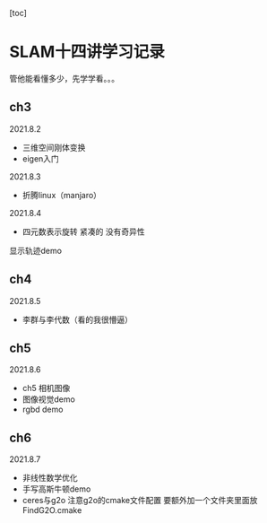 [toc]

# SLAM十四讲学习记录

管他能看懂多少，先学学看。。。

## ch3

2021.8.2

- 三维空间刚体变换
- eigen入门

2021.8.3

- 折腾linux（manjaro）

2021.8.4

- 四元数表示旋转 紧凑的 没有奇异性

显示轨迹demo

## ch4

2021.8.5
- 李群与李代数（看的我很懵逼）

## ch5

2021.8.6
- ch5 相机图像
- 图像视觉demo
- rgbd demo



## ch6

2021.8.7

- 非线性数学优化
- 手写高斯牛顿demo
- ceres与g2o 注意g2o的cmake文件配置 要额外加一个文件夹里面放FindG2O.cmake
